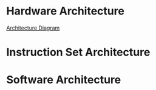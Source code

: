 # Hardware Architecture

[Architecture Diagram](Assets/Arch1.png)

# Instruction Set Architecture

# Software Architecture
